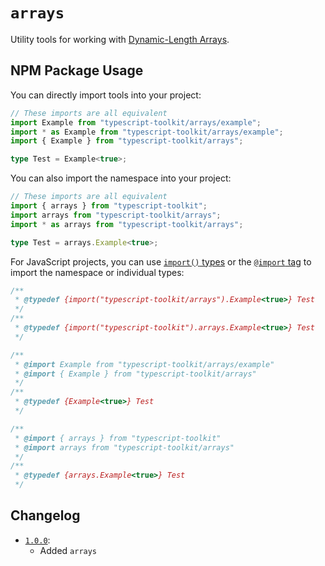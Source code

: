 # `arrays`
Utility tools for working with [Dynamic-Length Arrays](https://developer.mozilla.org/docs/Web/JavaScript/Reference/Global_Objects/Array).


## NPM Package Usage
You can directly import tools into your project:
```ts
// These imports are all equivalent
import Example from "typescript-toolkit/arrays/example";
import * as Example from "typescript-toolkit/arrays/example";
import { Example } from "typescript-toolkit/arrays";

type Test = Example<true>;
```

You can also import the namespace into your project:
```ts
// These imports are all equivalent
import { arrays } from "typescript-toolkit";
import arrays from "typescript-toolkit/arrays";
import * as arrays from "typescript-toolkit/arrays";

type Test = arrays.Example<true>;
```

For JavaScript projects, you can use [`import()` types](https://www.typescriptlang.org/docs/handbook/modules/reference.html#import-types) or the [`@import` tag](https://www.typescriptlang.org/docs/handbook/jsdoc-supported-types.html#import) to import the namespace or individual types:
```js
/**
 * @typedef {import("typescript-toolkit/arrays").Example<true>} Test
 */
/**
 * @typedef {import("typescript-toolkit").arrays.Example<true>} Test
 */

/**
 * @import Example from "typescript-toolkit/arrays/example"
 * @import { Example } from "typescript-toolkit/arrays"
 */
/**
 * @typedef {Example<true>} Test
 */

/**
 * @import { arrays } from "typescript-toolkit"
 * @import arrays from "typescript-toolkit/arrays"
 */
/**
 * @typedef {arrays.Example<true>} Test
 */
```


## Changelog
- [`1.0.0`](https://github.com/FusedKush/typescript-toolkit/tree/releases/1.0.0):
  - Added `arrays`
